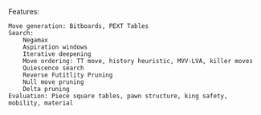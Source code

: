 
Features:

    Move generation: Bitboards, PEXT Tables
    Search:
        Negamax
        Aspiration windows
        Iterative deepening
        Move ordering: TT move, history heuristic, MVV-LVA, killer moves
        Quiescence search
        Reverse Futitlity Pruning
        Null move pruning
        Delta pruning
    Evaluation: Piece square tables, pawn structure, king safety, mobility, material

